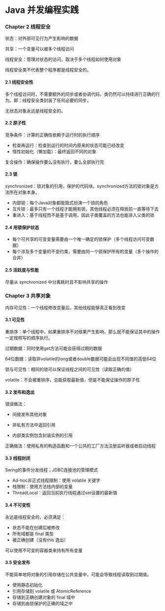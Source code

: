 # Java 并发编程实践

### Chapter 2 线程安全

状态：对外部可见行为产生影响的数据

共享：一个变量可以被多个线程访问

线程安全：管理对状态的访问，取决于多个线程如何使用对象

线程安全类不代表整个程序都是线程安全的。

#### 2.1 线程安全性

多个线程访问时，不需要额外的同步或者协调代码，类仍然可以持续进行正确的行为。即：线程安全类封装了任何必要的同步。

无状态对象永远是线程安全的。

#### 2.2 原子性

竞争条件：计算的正确性依赖于运行时的执行顺序

- 检查再运行：检查到运行的时间内原来的状态可能已经改变
- 惰性初始化（懒加载）：最终返回不同的对象

复合操作：确保操作要么没有执行，要么全部执行完

#### 2.3 锁

synchronized：锁对象的引用，保护的代码块。synchronized方法的锁对象是方法所在对象本身。

- 内部锁：每个Java对象都能隐式扮演一个锁的角色
- 互斥锁：最多只有一个线程才能拥有锁，其他线程必须在释放前一直等待下去
- 重进入：基于线程而不是基于调用，因此子类覆盖的方法也能进入父类的锁

#### 2.4 用锁保护状态

- 每个可共享的可变变量需要由一个唯一确定的锁保护（多个线程访问可变数据）
- 每个涉及多个变量的不变约束，需要由同一个锁保护所有的变量（多个操作的合并）

#### 2.5 活跃度与性能

尽量从 synchronized 中分离耗时且不影响共享的操作

### Chapter 3 共享对象

内存可见性：一个线程修改变量后，其他线程能够真正看到改变

#### 3.1 可见性

重排序：单个线程中，如果重排序不对结果产生影响，那么就不能保证其中的操作一定按照写的顺序执行。

过期数据：同时使用get方法可能会获得过期的数据

64位数据：读取非volatile的long或者double数据可能会出现不同值的高低64位

锁与可见性：相同的锁可以保证线程之间的可见性（读取正确的值）

volatile：不会被重排序，总能获取最新值，但是不能保证操作的原子性

#### 3.2 发布和逸出

错误做法：

- 间接发布其他对象

- 非私有方法中返回引用
- 内部类实例包含封装实例的引用

正确做法：使用私有的构造函数和一个公共的工厂方法注册监听器或者启动线程

#### 3.3 线程封闭

Swing的事件分发线程；JDBC连接池的管理模式

- Ad-hoc非正式线程限制：使用 volatile 关键字
- 栈限制：使用方法栈内部的变量
- ThreadLocal：返回当前执行线程通过set设置的最新值

#### 3.4 不可变性

永远是线程安全的，必须满足：

- 状态不能在创建后被修改
- 所有域都是 final 类型
- 被正确创建（没有this 逸出）

可以使用不可变的容器类来持有所有变量

#### 3.5 安全发布

不能简单地将对象的引用存储在公共变量中，可能会导致线程读取到过期值。

- 使用静态初始化
- 引用存储到 volatile 或 AtomicReference
- 存储到正确创建对象的 final 域中
- 存储到由锁保护的正确的域之中